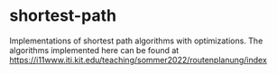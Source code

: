 # shortest-path
Implementations of shortest path algorithms with optimizations. The algorithms implemented here can be found at https://i11www.iti.kit.edu/teaching/sommer2022/routenplanung/index
